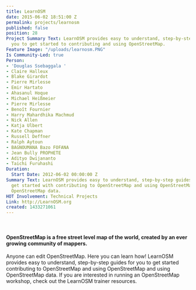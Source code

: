 ```yaml
---
title: LearnOSM
date: 2015-06-02 18:51:00 Z
permalink: projects/learnosm
published: false
position: 28
Project Summary Text: LearnOSM provides easy to understand, step-by-step guides for
  you to get started to contributing and using OpenStreetMap.
Feature Image: "/uploads/learnosm.PNG"
Is Community-Led: true
Person:
- 'Douglas Ssebaggala '
- Claire Halleux
- Blake Girardot
- Pierre Mirlesse
- Emir Hartato
- Ahasanul Hoque
- Michael Heißmeier
- Pierre Mirlesse
- Benoît Fournier
- Harry Mahardhika Machmud
- Nick Allen
- Katja Ulbert
- Kate Chapman
- Russell Deffner
- Ralph Aytoun
- BAGNOUMANA Bazo FOFANA
- Jean Bully PROPHETE
- Adityo Dwijananto
- Taichi Furuhashi
Duration:
  Start Date: 2012-06-02 00:00:00 Z
Summary Text: LearnOSM provides easy to understand, step-by-step guides for you to
  get started with contributing to OpenStreetMap and using OpenStreetMap and using
  OpenStreetMap data.
HOT Involvement: Technical Projects
Link: http://LearnOSM.org
created: 1433271061
---
```


<p>&nbsp;</p><div class="front-text cell7 marginR"><h4 class="tagtitle">OpenStreetMap is a free street level map of the world, created by an ever growing community of mappers.</h4><p class="tagwords">Anyone can edit OpenStreetMap. Here you can learn how! LearnOSM provides easy to understand, step-by-step guides for you to get started contributing to OpenStreetMap and using OpenStreetMap and using OpenStreetMap data. If you are interested in running an OpenStreetMap workshop, check out the LearnOSM trainer resources.</p></div>
